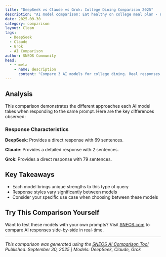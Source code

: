 ```yaml
---
title: "DeepSeek vs Claude vs Grok: College Dining Comparison 2025"
description: "AI model comparison: Eat healthy on college meal plan - nutrition strategies..."
date: 2025-09-30
category: comparison
layout: Clean
tags:
  - DeepSeek
  - Claude
  - Grok
  - AI Comparison
author: SNEOS Community
head:
  - - meta
    - name: description
      content: "Compare 3 AI models for college dining. Real responses from DeepSeek, Claude, Grok with detailed analysis."
---
```


<ChatComparison
  title="DeepSeek vs Claude vs Grok: College Dining Comparison 2025"
  prompt="Eat healthy on college meal plan - nutrition strategies"
  :responses='{
    "DeepSeek": "Of course! Eating healthy on a college meal plan is a classic challenge, but it\u0027s absolutely achievable with a little strategy. The key is to learn how to navigate the dining hall like a pro.\n\nHere is a comprehensive guide with practical nutrition strategies for your college meal plan.\n\n### The Golden Rule: The \u0022Healthy Plate\u0022 Method\nVisualize your plate divided into four sections. Aim to fill it like this at most meals:\n*   **1/2 Plate: Non-Starchy Vegetables \u0026 Fruits** (Salad, broccoli, carrots, apples, berries)\n*   **1/4 Plate: Lean Protein** (Grilled chicken, fish, tofu, beans, lentils)\n*   **1/4 Plate: Complex Carbohydrates** (Brown rice, quinoa, whole-wheat pasta, sweet potato)\n\nThis simple model ensures you get a balance of macronutrients and fiber.\n\n---\n\n### Strategy 1: Master the Dining Hall Layout\nTreat the dining hall like a grocery store. Don\u0027t just grab the first thing you see.\n\n*   **Do a Lap First:** Before you get a plate, walk through the entire serving area. See what\u0027s available and mentally build your balanced plate.\n*   **Identify \u0022Go-To\u0022 Stations:**\n    *   **The Salad Bar:** Your best friend. Load up on leafy greens, cucumbers, peppers, carrots, and beans. **Beware of high-calorie toppings** like creamy dressings, bacon bits, and croutons.\n    *   **The Grill:** Often a source of lean protein. Ask for grilled chicken breast, fish, or a burger without the bun.\n    *   **The Deli/Sandwich Station:** Request whole-wheat bread, load up on veggies, and use mustard or hummus instead of mayo.\n    *   **The \u0022Home-Style\u0022 Line:** This is often where the less healthy, fried foods are. It\u0027s okay to have some, but don\u0027t make it the base of your meal. Take a small portion and fill the rest of your plate with healthier options.\n\n### Strategy 2: Make Smarter Swaps\nSmall changes add up to big results.\n\n| Instead Of... | Choose This... |\n| :--- | :--- |\n| French Fries / Tater Tots | Baked Potato (go easy on sour cream) or Sweet Potato |\n| Creamy Pasta (Alfredo) | Marinara Sauce on Whole-Wheat Pasta |\n| White Rice / White Bread | Brown Rice, Quinoa, Whole-Wheat Bread |\n| Sugary Cereal | Oatmeal or Cereal with \u003E5g fiber per serving |\n| Fried Chicken / Fish | Grilled, Baked, or Roasted Chicken/Fish |\n| Creamy Soups (Broccoli Cheddar) | Broth-Based Soups (Minestrone, Chicken Noodle) |\n| Soda / Sweetened Juice | Water, Sparkling Water, or Unsweetened Tea |\n\n### Strategy 3: Outsmart the Traps\nCollege dining halls are full of temptations. Have a plan.\n\n*   **The All-You-Can-Eat Mentality:** You don\u0027t have to eat everything just because it\u0027s there. Focus on feeling satisfied, not stuffed.\n*   **The Dessert Table:** It\u0027s okay to have dessert! The key is portion control. Take a small cookie or a sliver of cake, not a giant brownie. Alternatively, grab a piece of whole fruit.\n*   **Liquid Calories:** Sodas, sweetened juices, and fancy coffee drinks are packed with sugar and empty calories. Make water your primary beverage.\n\n### Strategy 4: Smart Supplementing\nYour meal plan doesn\u0027t have to be your only source of food.\n\n*   **Keep a Dorm \u0022Pantry\u0022:** Stock a few healthy, non-perishable items for when you need a quick, balanced snack.\n    *   **Good Options:** Oatmeal packets, nuts \u0026 seeds, whole-grain crackers, peanut butter, canned tuna/chicken, protein bars (check sugar content!), herbal tea, and fruit like apples and bananas.\n*   **Take Fruit To-Go:** Most dining halls allow you to take a piece of fruit (apple, banana, orange) with you. This is a perfect snack for between classes.\n\n### Strategy 5: Timing and Hydration\n*   **Don\u0027t Skip Meals:** Skipping breakfast or lunch will make you ravenous, leading to poor choices and overeating at the next meal. Try to eat at regular intervals.\n*   **Stay Hydrated:** Thirst is often mistaken for hunger. Carry a reusable water bottle and sip throughout the day. Drink a full glass of water before your meal to help you feel fuller faster.\n\n---\n\n### Sample Day on a College Meal Plan\n\n**Breakfast:**\n*   Bowl of oatmeal with a sliced banana and a spoonful of peanut butter.\n*   OR Scrambled eggs with a side of fruit.\n*   Glass of water or unsweetened tea.\n\n**Lunch:**\n*   Large salad from the salad bar with mixed greens, chickpeas, cucumbers, and carrots.\n*   Grilled chicken breast from the grill station on top of the salad.\n*   Dressing on the side (vinaigrette is better than creamy).\n*   Side of cottage cheese or a piece of whole fruit.\n\n**Dinner:**\n*   **1/2 Plate:** Steamed broccoli and carrots from the veggie station.\n*   **1/4 Plate:** Baked salmon or lemon pepper tofu.\n*   **1/4 Plate:** Quinoa or brown rice.\n*   Small whole-wheat roll on the side.\n\n**Snacks (as needed):**\n*   Greek yogurt from the dining hall.\n*   Apple with peanut butter from your dorm.\n*   Handful of almonds.\n\n### Final Pro-Tips:\n\n*   **Listen to Your Body:** Eat when you\u0027re hungry, stop when you\u0027re comfortably full.\n*   **It\u0027s About Balance, Not Perfection:** It\u0027s completely fine to have pizza with your friends on a Friday night. The goal is to make healthy choices 80-90% of the time. One \u0022unhealthy\u0022 meal won\u0027t derail your progress.\n*   **Ask the Staff:** If you have dietary restrictions or questions about how something is prepared, don\u0027t be afraid to ask the dining hall staff. They are there to help!\n\nYou have the power to make healthy choices in the dining hall. Use these strategies to fuel your body and mind for a successful college experience.",
    "Claude": "# Eating Healthy on a College Meal Plan\n\n## **Dining Hall Navigation Strategies**\n\n### **Build Balanced Plates**\n- **Fill half your plate** with vegetables and fruits\n- **Quarter protein** (grilled chicken, fish, beans, tofu)\n- **Quarter whole grains** (brown rice, quinoa, whole wheat bread)\n- Add healthy fats (nuts, avocado, olive oil)\n\n### **Smart Station Choices**\n- **Salad bar**: Load up on colorful vegetables, lean proteins, nuts/seeds\n- **Grill station**: Choose grilled over fried options\n- **Stir-fry/made-to-order**: Control ingredients and cooking methods\n- **Soup station**: Broth-based soups with vegetables\n\n## **Meal-Specific Tips**\n\n### **Breakfast**\n- Oatmeal with fruit and nuts\n- Greek yogurt with berries\n- Whole grain toast with peanut butter\n- Eggs with vegetables\n- Avoid sugary cereals and pastries\n\n### **Lunch \u0026 Dinner**\n- Start with salad or vegetable soup\n- Choose grilled, baked, or steamed proteins\n- Opt for roasted or steamed vegetables\n- Select brown rice, quinoa, or sweet potatoes over white starches\n\n## **What to Limit**\n\n### **Minimize These Options**\n- Fried foods (french fries, fried chicken)\n- Sugary drinks and desserts\n- Processed meats (hot dogs, bacon)\n- Cream-based sauces and dressings\n- White bread and refined grains\n\n## **Maximizing Your Meal Plan**\n\n### **Strategic Eating**\n- **Eat regularly** to avoid overeating later\n- **Stay hydrated** with water instead of sugary drinks\n- **Practice portion control** - you can always go back\n- **Eat mindfully** without distractions\n\n### **Supplement When Possible**\n- Keep healthy dorm snacks (nuts, fruit, yogurt)\n- Use any flex dollars for fresh produce\n- Consider a mini-fridge for storing healthy options\n\n## **Special Dietary Needs**\n\n### **Common Accommodations**\n- **Vegetarian/Vegan**: Focus on legumes, nuts, seeds for protein\n- **Gluten-free**: Many dining halls have dedicated stations\n- **Allergies**: Work with dining services for safe options\n- **Cultural preferences**: Most campuses offer diverse cuisines\n\n## **Practical Daily Habits**\n\n### **Before You Go**\n- Check online menus if available\n- Don\u0027t go when extremely hungry\n- Have a plan for balanced choices\n\n### **At the Dining Hall**\n- Survey all options before choosing\n- Ask food service staff about ingredients/preparation\n- Use smaller plates to help with portions\n- Sit down and eat slowly\n\n### **Track Your Success**\n- Notice how different foods make you feel\n- Aim for 5\u002B servings of fruits/vegetables daily\n- Stay consistent rather than perfect\n\n## **Budget-Friendly Health Tips**\n\n- Take advantage of unlimited plans with multiple balanced meals\n- Use all-you-can-eat responsibly by focusing on nutrient-dense foods\n- Pack allowed items (fruit, rolls) for healthy dorm snacks\n- Attend nutrition workshops often offered by dining services\n\nRemember: College dining halls have significantly improved their healthy options in recent years. Focus on making the best choices available rather than stressing about perfection!",
    "Grok": "Eating healthy on a college meal plan can be challenging due to limited options, time constraints, and budget restrictions, but with some strategic planning, it\u2019s entirely possible to maintain a balanced and nutritious diet. Here are some nutrition strategies to help you make the most of your college meal plan while prioritizing health:\n\n### 1. **Understand Your Meal Plan Options**\n- **Familiarize Yourself with the Dining Hall Menu**: Most colleges provide daily or weekly menus online or at the dining hall. Review these to identify healthier options like grilled proteins, salads, and vegetable sides.\n- **Know the Policies**: Understand how many meals or swipes you get per day/week and if there are options to use points at on-campus cafes or markets for healthier snacks or groceries.\n\n### 2. **Prioritize Balanced Meals**\n- **Follow the Plate Method**: Aim for half your plate to be vegetables or fruits, one-quarter protein (chicken, fish, tofu, beans), and one-quarter whole grains (brown rice, quinoa, whole-wheat bread). This ensures a variety of nutrients.\n- **Limit Fried and Processed Foods**: Dining halls often have tempting options like pizza, burgers, and fries. Save these for occasional treats and focus on grilled, baked, or steamed dishes.\n- **Don\u2019t Skip Meals**: Skipping meals can lead to overeating later or unhealthy snacking. Use your meal plan to ensure you eat regularly.\n\n### 3. **Make Smart Choices at the Dining Hall**\n- **Start with the Salad Bar**: Load up on leafy greens, colorful veggies, and lean proteins like grilled chicken or chickpeas. Use dressings sparingly\u2014opt for olive oil and vinegar or a small amount of a lighter dressing.\n- **Choose Whole Grains**: If available, pick brown rice, whole-grain pasta, or whole-wheat bread over refined options.\n- **Watch Portion Sizes**: Dining halls often serve large portions. Use a smaller plate if possible, and be mindful of overloading on calorie-dense foods.\n- **Customize Your Meals**: Many dining halls allow you to build your own meals (e.g., omelets, sandwiches, or stir-fries). Ask for less cheese, butter, or creamy sauces, and add extra veggies.\n- **Limit Sugary Drinks**: Skip soda and sweetened teas. Opt for water, unsweetened tea, or infuse water with fruit slices for flavor. If milk is available, it\u2019s a great source of calcium and protein.\n\n### 4. **Stock Up on Healthy Snacks**\n- **Use Meal Plan Points for Snacks**: If your meal plan includes points for on-campus stores, buy nutritious options like nuts, yogurt, fruit, or granola bars to keep in your dorm for between meals.\n- **Avoid Junk Food Traps**: It\u2019s easy to grab chips or candy, but these provide empty calories. Keep healthier alternatives handy to avoid impulse snacking.\n\n### 5. **Incorporate Protein and Healthy Fats**\n- **Protein Sources**: Look for lean meats, eggs, fish, tofu, beans, or lentils at the dining hall. Protein helps keep you full and supports muscle repair.\n- **Healthy Fats**: Add avocado (if available), nuts, seeds, or olive oil to meals for sustained energy and brain health. Avoid overloading on creamy dressings or fried foods.\n\n### 6. **Be Mindful of Breakfast**\n- **Avoid Sugary Starts**: Skip sugary cereals, pastries, and syrup-drenched pancakes most days. Instead, choose oatmeal with fruit, yogurt with granola, or eggs with whole-grain toast.\n- **Don\u2019t Skip Breakfast**: A balanced breakfast boosts focus and energy for classes. If you\u2019re in a rush, grab a piece of fruit and a protein bar with your meal plan points.\n\n### 7. **Plan for Vegetarian or Special Diets**\n- **Vegetarian/Vegan Options**: Most dining halls offer plant-based meals. Look for bean dishes, tofu, or veggie stir-fries. Combine plant proteins (like beans and rice) to ensure you get all essential amino acids.\n- **Allergies or Restrictions**: If you have dietary restrictions (gluten-free, lactose-free, etc.), speak with dining services\u2014many colleges can accommodate with alternative options or substitutions.\n\n### 8. **Stay Hydrated**\n- **Carry a Reusable Water Bottle**: Fill up at water fountains or dining hall dispensers. Staying hydrated helps with energy, focus, and appetite control.\n- **Limit Caffeine Overload**: If coffee or energy drinks are part of your routine, don\u2019t overdo it. Too much caffeine can disrupt sleep and increase anxiety.\n\n### 9. **Manage Treats and Social Eating**\n- **Practice Moderation**: It\u2019s fine to enjoy desserts or comfort foods occasionally, but balance them with nutrient-dense choices throughout the day.\n- **Social Dining**: When eating with friends, don\u2019t feel pressured to overeat or choose unhealthy options. Stick to your goals while still enjoying the experience.\n\n### 10. **Supplement with Dorm Cooking (If Allowed)**\n- **Use Meal Plan for Ingredients**: If your plan includes points for markets, buy basics like oats, peanut butter, or canned beans to prepare quick meals in your dorm.\n- **Invest in Simple Tools**: A small microwave, electric kettle, or mini-fridge can help you store and prep healthy foods if dining hall options are limited or you miss a meal.\n\n### 11. **Be Time-Savvy**\n- **Batch Plan Meals**: If you\u2019re busy, use one dining hall visit to grab a meal and a to-go option (if allowed) for later in the day.\n- **Pre-Select Options**: Decide what to eat before arriving at the dining hall to avoid impulsive, less healthy choices.\n\n### 12. **Educate Yourself and Seek Support**\n- **Learn About Nutrition**: Use free campus resources like nutrition workshops or dietitian consultations if available. Many colleges employ dietitians who can help with meal planning.\n- **Join Health-Focused Groups**: Look for student organizations or clubs focused on fitness and wellness for motivation and tips.\n\n### Sample Day on a College Meal Plan\n- **Breakfast**: Oatmeal with berries and a sprinkle of nuts (dining hall); black coffee or water.\n- **Lunch**: Grilled chicken breast, steamed broccoli, and brown rice (dining hall); side salad with light dressing.\n- **Snack**: Apple and a handful of almonds (bought with meal plan points).\n- **Dinner**: Turkey sandwich on whole-grain bread with lettuce, tomato, and mustard, plus a side of fruit (dining hall).\n- **Evening Snack**: Greek yogurt (from campus store using points).\n\n### Common Pitfalls to Avoid\n- **The \u201CFreshman 15\u201D Trap**: Unlimited dining hall access can lead to overeating. Be mindful of portions and frequency of indulgent foods.\n- **Late-Night Eating**: Avoid heavy meals or junk food late at night. If hungry, opt for a light snack like fruit or a small handful of nuts.\n- **Over-Reliance on Convenience**: Pre-packaged or fast food options might be quick, but they\u2019re often high in sodium and unhealthy fats. Balance these with fresh choices.\n\nBy planning ahead, making mindful choices, and utilizing all aspects of your meal plan, you can eat healthily, feel energized, and maintain good nutrition habits throughout your college years. If you\u2019re struggling, don\u2019t hesitate to reach out to campus resources for personalized advice. What specific challenges do you face with your college meal plan? I can tailor further tips if needed!"
  }'
  published-date="13:59"
/>

## Analysis

This comparison demonstrates the different approaches each AI model takes when responding to the same prompt. Here are the key differences observed:

### Response Characteristics

**DeepSeek**: Provides a direct response with 69 sentences. 

**Claude**: Provides a detailed response with 2 sentences. 

**Grok**: Provides a direct response with 79 sentences. 

## Key Takeaways

- Each model brings unique strengths to this type of query
- Response styles vary significantly between models
- Consider your specific use case when choosing between these models

## Try This Comparison Yourself

Want to test these models with your own prompts? Visit [SNEOS.com](https://sneos.com) to compare AI responses side-by-side in real-time.

---

*This comparison was generated using the [SNEOS AI Comparison Tool](https://sneos.com)*
*Published: September 30, 2025 | Models: DeepSeek, Claude, Grok*
